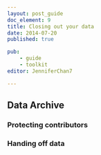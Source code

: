 ```yaml
---
layout: post_guide
doc_element: 9
title: Closing out your data
date: 2014-07-20
published: true

pub: 
	- guide
	- toolkit
editor: JenniferChan7

---
```


## Data Archive

### Protecting contributors

### Handing off data

